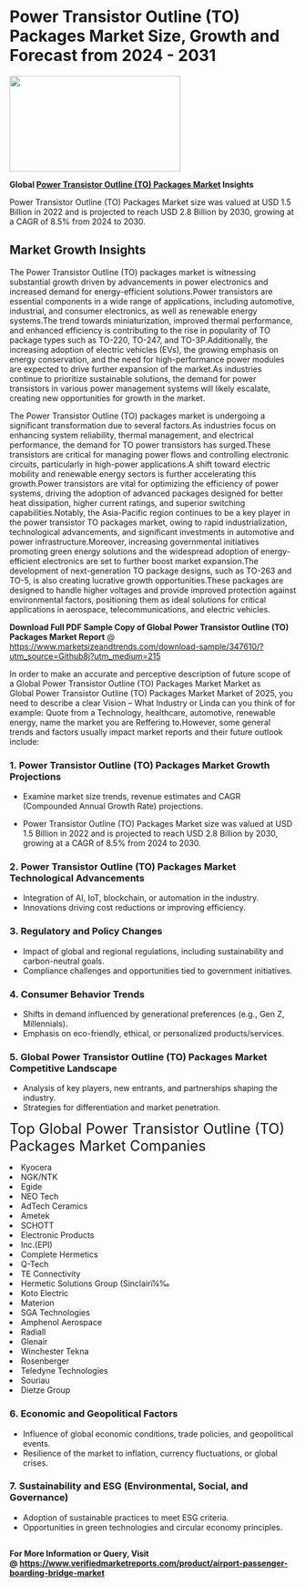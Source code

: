<H1>Power Transistor Outline (TO) Packages Market Size, Growth and Forecast from 2024 - 2031</H1><img class="aligncenter size-medium wp-image-584254" src="https://thirdeyenews.in/wp-content/uploads/2024/09/Global-Market-Research-300x168.jpeg" alt="" width="300" height="168" /><p><strong>Global&nbsp;<a href="https://www.marketsizeandtrends.com/download-sample/347610/?utm_source=Github8j?utm_medium=215">Power Transistor Outline (TO) Packages Market</a> Insights</strong></p><p>Power Transistor Outline (TO) Packages Market size was valued at USD 1.5 Billion in 2022 and is projected to reach USD 2.8 Billion by 2030, growing at a CAGR of 8.5% from 2024 to 2030.</p><p><h2>Market Growth Insights</h2> <p>The Power Transistor Outline (TO) packages market is witnessing substantial growth driven by advancements in power electronics and increased demand for energy-efficient solutions.Power transistors are essential components in a wide range of applications, including automotive, industrial, and consumer electronics, as well as renewable energy systems.The trend towards miniaturization, improved thermal performance, and enhanced efficiency is contributing to the rise in popularity of TO package types such as TO-220, TO-247, and TO-3P.Additionally, the increasing adoption of electric vehicles (EVs), the growing emphasis on energy conservation, and the need for high-performance power modules are expected to drive further expansion of the market.As industries continue to prioritize sustainable solutions, the demand for power transistors in various power management systems will likely escalate, creating new opportunities for growth in the market.</p> <p>The Power Transistor Outline (TO) packages market is undergoing a significant transformation due to several factors.As industries focus on enhancing system reliability, thermal management, and electrical performance, the demand for TO power transistors has surged.These transistors are critical for managing power flows and controlling electronic circuits, particularly in high-power applications.A shift toward electric mobility and renewable energy sectors is further accelerating this growth.Power transistors are vital for optimizing the efficiency of power systems, driving the adoption of advanced packages designed for better heat dissipation, higher current ratings, and superior switching capabilities.Notably, the Asia-Pacific region continues to be a key player in the power transistor TO packages market, owing to rapid industrialization, technological advancements, and significant investments in automotive and power infrastructure.Moreover, increasing governmental initiatives promoting green energy solutions and the widespread adoption of energy-efficient electronics are set to further boost market expansion.The development of next-generation TO package designs, such as TO-263 and TO-5, is also creating lucrative growth opportunities.These packages are designed to handle higher voltages and provide improved protection against environmental factors, positioning them as ideal solutions for critical applications in aerospace, telecommunications, and electric vehicles.<p><span class=""><strong>Download Full PDF Sample Copy of Global Power Transistor Outline (TO) Packages Market Report</strong> @ <a href="https://www.marketsizeandtrends.com/download-sample/347610/?utm_source=Github8j?utm_medium=215" target="_blank">https://www.marketsizeandtrends.com/download-sample/347610/?utm_source=Github8j?utm_medium=215</a></span></p><p>In order to make an accurate and perceptive description of future scope of a Global&nbsp;Power Transistor Outline (TO) Packages Market Market as Global&nbsp;Power Transistor Outline (TO) Packages Market Market of 2025, you need to describe a clear Vision &ndash; What Industry or Linda can you think of for example: Quote from a Technology, healthcare, automotive, renewable energy, name the market you are Reffering to.However, some general trends and factors usually impact market reports and their future outlook include:</p><h3>1.&nbsp;<strong>Power Transistor Outline (TO) Packages Market Growth Projections</strong></h3><ul><li>Examine market size trends, revenue estimates and CAGR (Compounded Annual Growth Rate) projections.</li><li><p>Power Transistor Outline (TO) Packages Market size was valued at USD 1.5 Billion in 2022 and is projected to reach USD 2.8 Billion by 2030, growing at a CAGR of 8.5% from 2024 to 2030.</p></li></ul><h3>2.&nbsp;<strong>Power Transistor Outline (TO) Packages Market Technological Advancements</strong></h3><ul><li>Integration of AI, IoT, blockchain, or automation in the industry.</li><li>Innovations driving cost reductions or improving efficiency.</li></ul><h3>3.&nbsp;<strong>Regulatory and Policy Changes</strong></h3><ul><li>Impact of global and regional regulations, including sustainability and carbon-neutral goals.</li><li>Compliance challenges and opportunities tied to government initiatives.</li></ul><h3>4.&nbsp;<strong>Consumer Behavior Trends</strong></h3><ul><li>Shifts in demand influenced by generational preferences (e.g., Gen Z, Millennials).</li><li>Emphasis on eco-friendly, ethical, or personalized products/services.</li></ul><h3>5.&nbsp;<strong>Global Power Transistor Outline (TO) Packages Market Competitive Landscape</strong></h3><ul><li>Analysis of key players, new entrants, and partnerships shaping the industry.</li><li>Strategies for differentiation and market penetration.</li></ul><p data-pm-slice="1 1 []"><span style="color: inherit; font-family: inherit; font-size: 25px;">Top Global Power Transistor Outline (TO) Packages Market Companies</span></p><div class="" data-test-id=""><p><li>Kyocera</li><li> NGK/NTK</li><li> Egide</li><li> NEO Tech</li><li> AdTech Ceramics</li><li> Ametek</li><li> SCHOTT</li><li> Electronic Products</li><li> Inc.(EPI)</li><li> Complete Hermetics</li><li> Q-Tech</li><li> TE Connectivity</li><li> Hermetic Solutions Group (Sinclairï¼‰</li><li> Koto Electric</li><li> Materion</li><li> SGA Technologies</li><li> Amphenol Aerospace</li><li> Radiall</li><li> Glenair</li><li> Winchester Tekna</li><li> Rosenberger</li><li> Teledyne Technologies</li><li> Souriau</li><li> Dietze Group</li></p></div><h3>6.&nbsp;<strong>Economic and Geopolitical Factors</strong></h3><ul><li>Influence of global economic conditions, trade policies, and geopolitical events.</li><li>Resilience of the market to inflation, currency fluctuations, or global crises.</li></ul><h3>7.&nbsp;<strong>Sustainability and ESG (Environmental, Social, and Governance)</strong></h3><ul><li>Adoption of sustainable practices to meet ESG criteria.</li><li>Opportunities in green technologies and circular economy principles.</li></ul><h2><strong style="font-size: 14px;">For More Information or Query, Visit @&nbsp;</strong><a style="background-color: #ffffff; font-size: 14px;" href="https://www.marketsizeandtrends.com/report/power-transistor-outline-to-packages-market/" target="_blank">https://www.verifiedmarketreports.com/product/airport-passenger-boarding-bridge-market</a></h2>
